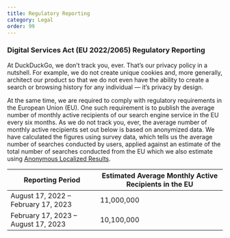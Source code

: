 ```yaml
---
title: Regulatory Reporting
category: Legal
order: 99
---
```


### Digital Services Act (EU 2022/2065) Regulatory Reporting

At DuckDuckGo, we don’t track you, ever. That’s our privacy policy in a nutshell. For example, we do not create unique cookies and, more generally, architect our product so that we do not even have the ability to create a search or browsing history for any individual — it’s privacy by design.

At the same time, we are required to comply with regulatory requirements in the European Union (EU). One such requirement is to publish the average number of monthly active recipients of our search engine service in the EU every six months. As we do not track you, ever, the average number of monthly active recipients set out below is based on anonymized data. We have calculated the figures using survey data, which tells us the average number of searches conducted by users, applied against an estimate of the total number of searches conducted from the EU which we also estimate using <a href="{{ site.baseurl }}/privacy/anonymous-localized-results/">Anonymous Localized Results</a>.

| Reporting Period                    | Estimated Average Monthly Active Recipients in the EU |
| ----------------------------------- | ----------------------------------------------------- |
| August 17, 2022 – February 17, 2023 | 11,000,000                                            |
| February 17, 2023 – August 17, 2023 | 10,100,000                                            |
